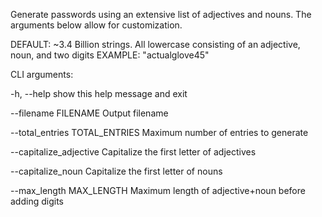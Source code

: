 Generate passwords using an extensive list of adjectives and nouns. The arguments below allow for customization.

DEFAULT: ~3.4 Billion strings. All lowercase consisting of an adjective, noun, and two digits 
EXAMPLE: "actualglove45"

CLI arguments:

  -h, --help            show this help message and exit
  
  --filename FILENAME   Output filename
  
  --total_entries TOTAL_ENTRIES
                        Maximum number of entries to generate
                        
  --capitalize_adjective
                        Capitalize the first letter of adjectives
                        
  --capitalize_noun     Capitalize the first letter of nouns
  
  --max_length MAX_LENGTH
                        Maximum length of adjective+noun before adding digits
